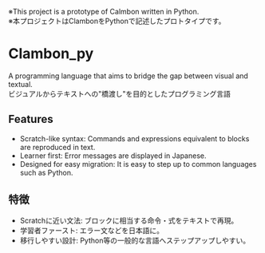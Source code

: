 ※This project is a prototype of Calmbon written in Python.  
※本プロジェクトはClambonをPythonで記述したプロトタイプです。
# Clambon_py
A programming language that aims to bridge the gap between visual and textual.  
ビジュアルからテキストへの"橋渡し"を目的としたプログラミング言語
## Features
+ Scratch-like syntax: Commands and expressions equivalent to blocks are reproduced in text.
+ Learner first: Error messages are displayed in Japanese.
+ Designed for easy migration: It is easy to step up to common languages ​​such as Python.
## 特徴
+ Scratchに近い文法: ブロックに相当する命令・式をテキストで再現。
+ 学習者ファースト: エラー文などを日本語に。
+ 移行しやすい設計: Python等の一般的な言語へステップアップしやすい。
